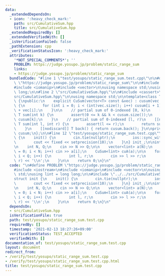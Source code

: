 ```yaml
---
data:
  _extendedDependsOn:
  - icon: ':heavy_check_mark:'
    path: src/CumulativeSum.hpp
    title: src/CumulativeSum.hpp
  _extendedRequiredBy: []
  _extendedVerifiedWith: []
  _isVerificationFailed: false
  _pathExtension: cpp
  _verificationStatusIcon: ':heavy_check_mark:'
  attributes:
    '*NOT_SPECIAL_COMMENTS*': ''
    PROBLEM: https://judge.yosupo.jp/problem/static_range_sum
    links:
    - https://judge.yosupo.jp/problem/static_range_sum
  bundledCode: "#line 1 \"test/yosupo/static_range_sum.test.cpp\"\n\n#define PROBLEM\
    \ \"https://judge.yosupo.jp/problem/static_range_sum\"\n\n#include <iostream>\n\
    #include <iomanip>\n#include <vector>\n\nusing namespace std;\nusing lint = long\
    \ long;\n\n#line 2 \"src/CumulativeSum.hpp\"\n\n#include <cassert>\n#line 5 \"\
    src/CumulativeSum.hpp\"\n\nusing namespace std;\n\ntemplate<class T>\nclass CuSum\
    \ {\npublic:\n    explicit CuSum(vector<T> const &vec) : cusum(vec.size() + 1)\
    \ {\n        for (int i = 0; i < (int)vec.size(); i++) cusum[i + 1] = cusum[i]\
    \ + vec[i];\n    }\n\n    // partial sum of 0-indexed [0, k)\n    [[nodiscard]]\
    \ T sum(int k) {\n        assert(0 <= k && k < cusum.size());\n        return\
    \ cusum[k];\n    }\n    // partial sum of 0-indexed [l, r)\n    [[nodiscard]]\
    \ T sum(int l, int r) {\n        assert(l <= r);\n        return sum(r) - sum(l);\n\
    \    }\n    [[nodiscard]] T back() { return cusum.back(); }\n\nprivate:\n    vector<T>\
    \ cusum;\n};\n\n#line 12 \"test/yosupo/static_range_sum.test.cpp\"\n\nstruct init\
    \ {\n    init() {\n        cin.tie(nullptr);\n        ios::sync_with_stdio(false);\n\
    \        cout << fixed << setprecision(10);\n    }\n} init_;\n\nint main() {\n\
    \n    int N, Q;\n    cin >> N >> Q;\n\n    vector<lint> a(N);\n    for (int i\
    \ = 0; i < N; i++) cin >> a[i];\n    CuSum<lint> cuA(a);\n\n    for (int i = 0;\
    \ i < Q; i++) {\n        int l, r;\n        cin >> l >> r;\n        cout << cuA.sum(l,\
    \ r) << '\\n';\n    }\n\n    return 0;\n}\n"
  code: "\n#define PROBLEM \"https://judge.yosupo.jp/problem/static_range_sum\"\n\n\
    #include <iostream>\n#include <iomanip>\n#include <vector>\n\nusing namespace\
    \ std;\nusing lint = long long;\n\n#include \"../../src/CumulativeSum.hpp\"\n\n\
    struct init {\n    init() {\n        cin.tie(nullptr);\n        ios::sync_with_stdio(false);\n\
    \        cout << fixed << setprecision(10);\n    }\n} init_;\n\nint main() {\n\
    \n    int N, Q;\n    cin >> N >> Q;\n\n    vector<lint> a(N);\n    for (int i\
    \ = 0; i < N; i++) cin >> a[i];\n    CuSum<lint> cuA(a);\n\n    for (int i = 0;\
    \ i < Q; i++) {\n        int l, r;\n        cin >> l >> r;\n        cout << cuA.sum(l,\
    \ r) << '\\n';\n    }\n\n    return 0;\n}\n"
  dependsOn:
  - src/CumulativeSum.hpp
  isVerificationFile: true
  path: test/yosupo/static_range_sum.test.cpp
  requiredBy: []
  timestamp: '2021-02-13 18:27:26+09:00'
  verificationStatus: TEST_ACCEPTED
  verifiedWith: []
documentation_of: test/yosupo/static_range_sum.test.cpp
layout: document
redirect_from:
- /verify/test/yosupo/static_range_sum.test.cpp
- /verify/test/yosupo/static_range_sum.test.cpp.html
title: test/yosupo/static_range_sum.test.cpp
---
```

